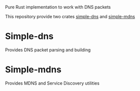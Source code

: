 Pure Rust implementation to work with DNS packets

This repository provide two crates [simple-dns](simple-dns/README.md) and [simple-mdns](simple-mdns/README.md)

# Simple-dns
Provides DNS packet parsing and building

# Simple-mdns
Provides MDNS and Service Discovery utilities

